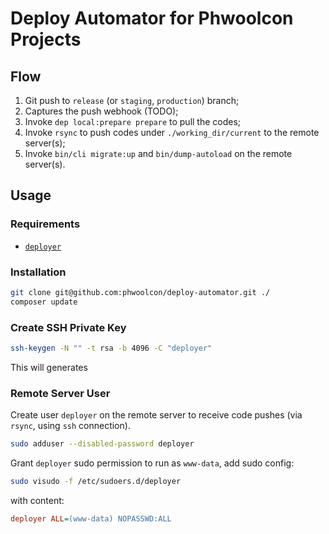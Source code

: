 # Deploy Automator for Phwoolcon Projects

## Flow
1. Git push to `release` (or `staging`, `production`) branch;
1. Captures the push webhook (TODO);
1. Invoke `dep local:prepare prepare` to pull the codes;
1. Invoke `rsync` to push codes under `./working_dir/current` to the remote server(s);
1. Invoke `bin/cli migrate:up` and `bin/dump-autoload` on the remote server(s).

## Usage

### Requirements
* [`deployer`](https://github.com/deployphp/deployer)

### Installation
```bash
git clone git@github.com:phwoolcon/deploy-automator.git ./
composer update
```

### Create SSH Private Key
```bash
ssh-keygen -N "" -t rsa -b 4096 -C "deployer"
```
This will generates

### Remote Server User
Create user `deployer` on the remote server to receive code pushes (via `rsync`, using `ssh` connection).

```bash
sudo adduser --disabled-password deployer
```
Grant `deployer` sudo permission to run as `www-data`, add sudo config:
```bash
sudo visudo -f /etc/sudoers.d/deployer
```
with content:
```ini
deployer ALL=(www-data) NOPASSWD:ALL
```
